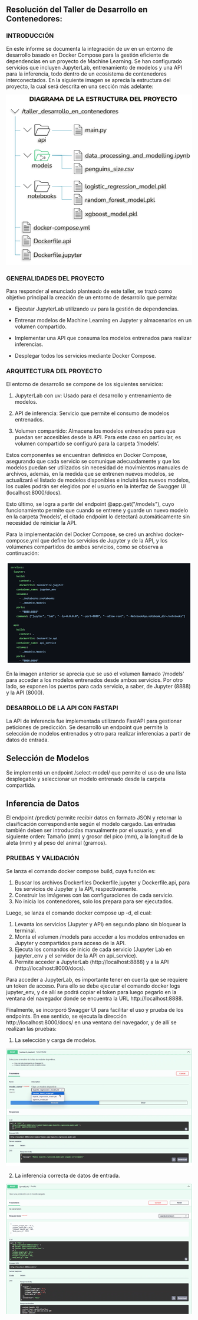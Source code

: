 ## Resolución del Taller de Desarrollo en Contenedores:

### INTRODUCCIÓN

En este informe se documenta la integración de uv en un entorno de desarrollo basado en Docker Compose para la gestión eficiente de dependencias en un proyecto de Machine Learning. Se han configurado servicios que incluyen JupyterLab, entrenamiento de modelos y una API para la inferencia, todo dentro de un ecosistema de contenedores interconectados. En la siguiente imagen se aprecia la estructura del proyecto, la cual será descrita en una sección más adelante:

![basic train flow](img/01_arquitectura.png)

### GENERALIDADES DEL PROYECTO

Para responder al enunciado planteado de este taller, se trazó como objetivo principal la creación de un entorno de desarrollo que permita:

-	Ejecutar JupyterLab utilizando uv para la gestión de dependencias.

-	Entrenar modelos de Machine Learning en Jupyter y almacenarlos en un volumen compartido.

-	Implementar una API que consuma los modelos entrenados para realizar inferencias.

-	Desplegar todos los servicios mediante Docker Compose.

### ARQUITECTURA DEL PROYECTO

El entorno de desarrollo se compone de los siguientes servicios:

1.	JupyterLab con uv: Usado para el desarrollo y entrenamiento de modelos.

2.	API de inferencia: Servicio que permite el consumo de modelos entrenados.

3.	Volumen compartido: Almacena los modelos entrenados para que puedan ser accesibles desde la API. Para este caso en particular, es volumen compartido se configuró para la carpeta ‘/models’.

Estos componentes se encuentran definidos en Docker Compose, asegurando que cada servicio se comunique adecuadamente y que los modelos puedan ser utilizados sin necesidad de movimientos manuales de archivos, además, en la medida que se entrenen nuevos modelos, se actualizará el listado de modelos disponibles e incluirá los nuevos modelos, los cuales podrán ser elegidos por el usuario en la interfaz de Swagger UI (localhost:8000/docs).

Esto último, se logra a partir del endpoint @app.get("/models"), cuyo funcionamiento permite que cuando se entrene y guarde un nuevo modelo en la carpeta ‘/models’, el citado endpoint lo detectará automáticamente sin necesidad de reiniciar la API.




Para la implementación del Docker Compose, se creó un archivo docker-compose.yml que define los servicios de Jupyter y de la API, y los volúmenes compartidos de ambos servicios, como se observa a continuación:

![basic train flow](img/02_Docker-Compose.png)


En la imagen anterior se aprecia que se usó el volumen llamado ‘/models’ para acceder a los modelos entrenados desde ambos servicios. Por otro lado, se exponen los puertos para cada servicio, a saber, de Jupyter (8888) y la API (8000).


### DESARROLLO DE LA API CON FASTAPI

La API de inferencia fue implementada utilizando FastAPI para gestionar peticiones de predicción. Se desarrolló un endpoint que permite la selección de modelos entrenados y otro para realizar inferencias a partir de datos de entrada.

## Selección de Modelos

Se implementó un endpoint /select-model/ que permite el uso de una lista desplegable y seleccionar un modelo entrenado desde la carpeta compartida.

## Inferencia de Datos

El endpoint /predict/ permite recibir datos en formato JSON y retornar la clasificación correspondiente según el modelo cargado. Las entradas también deben ser introducidas manualmente por el usuario, y en el siguiente orden: Tamaño (mm) y grosor del pico (mm), a la longitud de la aleta (mm) y al peso del animal (gramos).

### PRUEBAS Y VALIDACIÓN

Se lanza el comando docker compose build, cuya función es: 

1.	Buscar los archivos Dockerfiles Dockerfile.jupyter y Dockerfile.api, para los servicios de Jupyter y la API, respectivamente. 
2.	Construir las imágenes con las configuraciones de cada servicio. 
3.	No inicia los contenedores, solo los prepara para ser ejecutados.

Luego, se lanza el comando docker compose up -d, el cual:

1. Levanta los servicios (Jupyter y API) en segundo plano sin bloquear la terminal.
2. Monta el volumen /models para acceder a los modelos entrenados en Jupyter y compartidos para acceso de la API.
3. Ejecuta los comandos de inicio de cada servicio (Jupyter Lab en jupyter_env y el servidor de la API en api_service).
4. Permite acceder a JupyterLab (http://localhost:8888) y a la API (http://localhost:8000/docs).

Para acceder a JupyterLab, es importante tener en cuenta que se requiere un token de acceso. Para ello se debe ejecutar el comando docker logs jupyter_env, y de allí se podrá copiar el token para luego pegarlo en la ventana del navegador donde se encuentra la URL http://localhost:8888.

Finalmente, se incorporó Swagger UI para facilitar el uso y prueba de los endpoints. En ese sentido, se ejecuta la dirección http://localhost:8000/docs/ en una ventana del navegador, y de allí se realizan las pruebas:

1.	La selección y carga de modelos.

![basic train flow](img/03_Select_Model.png)

2.	La inferencia correcta de datos de entrada.

![basic train flow](img/04_Prediction.png)
